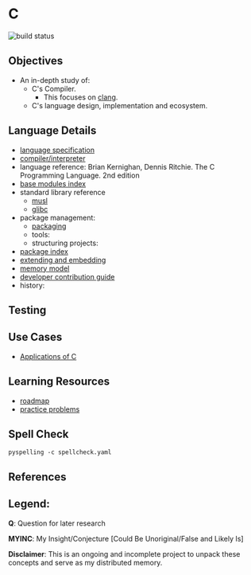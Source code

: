 # C

![build status](https://github.com/praisetompane/c/actions/workflows/c.yaml/badge.svg) <br>

## Objectives
- An in-depth study of:
	- C's Compiler.
		- This focuses on [clang](https://github.com/llvm/llvm-project/tree/main/clang).
	- C's language design, implementation and ecosystem.

## Language Details
- [language specification](https://www.iso.org/standard/82075.html)
- [compiler/interpreter](https://github.com/llvm/llvm-project/tree/main/clang)
- language reference: Brian Kernighan, Dennis Ritchie. The C Programming Language. 2nd edition
- [base modules index]()
- standard library reference
  - [musl](https://github.com/kraj/musl)
  - [glibc](https://github.com/bminor/glibc)
- package management:
    - [packaging]()
	- tools:
	- structuring projects:
- [package index]()
- [extending and embedding]()
- [memory model](src/memory_allocation/memory_model.c)
- [developer contribution guide]()
- history:

## Testing

## Use Cases
- [Applications of C]()

## Learning Resources
- [roadmap]()
- [practice problems](https://www.hackerrank.com/domains/c)

## Spell Check
```shell
pyspelling -c spellcheck.yaml
```

## References

## Legend:
**Q**: Question for later research

**MYINC**: My Insight/Conjecture [Could Be Unoriginal/False and Likely Is]

**Disclaimer**: This is an ongoing and incomplete project to unpack these concepts and serve as my distributed memory.

